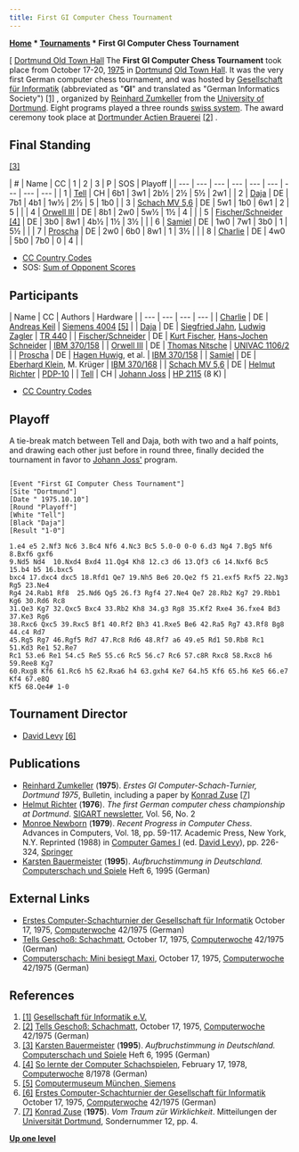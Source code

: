 ```yaml
---
title: First GI Computer Chess Tournament
---
```

**[Home](Home "Home") * [Tournaments](Tournaments_and_Matches "Tournaments and Matches") * First GI Computer Chess Tournament**

\[ [Dortmund Old Town Hall](https://en.wikipedia.org/wiki/Altes_Stadthaus,_Dortmund)
The **First GI Computer Chess Tournament** took place from October 17-20, [1975](Timeline#1975 "Timeline") in [Dortmund](https://en.wikipedia.org/wiki/Dortmund) [Old Town Hall](https://en.wikipedia.org/wiki/Altes_Stadthaus,_Dortmund). It was the very first German computer chess tournament, and was hosted by [Gesellschaft für Informatik](https://en.wikipedia.org/wiki/Gesellschaft_f%C3%BCr_Informatik) (abbreviated as "**GI**" and translated as "German Informatics Society") <a id="cite-note-1" href="#cite-ref-1">[1]</a> , organized by [Reinhard Zumkeller](Mathematician#Zumkeller "Mathematician") from the [University of Dortmund](University_of_Dortmund "University of Dortmund"). Eight programs played a three rounds [swiss system](https://en.wikipedia.org/wiki/Swiss_system_tournament). The award ceremony took place at [Dortmunder Actien Brauerei](https://en.wikipedia.org/wiki/Dortmunder_Actien_Brauerei) <a id="cite-note-2" href="#cite-ref-2">[2]</a> .

## Final Standing

<a id="cite-note-3" href="#cite-ref-3">[3]</a>

|  #
|  Name
|  CC
|  1
|  2
|  3
|  P
|  SOS
|  Playoff
|
| --- | --- | --- | --- | --- | --- | --- | --- | --- |
|  1
| [Tell](Tell "Tell") |  CH
|  6b1
|  3w1
|  2b½
|  2½
|  5½
|  2w1
|
|  2
| [Daja](Daja "Daja") |  DE
|  7b1
|  4b1
|  1w½
|  2½
|  5
|  1b0
|
|  3
| [Schach MV 5,6](Schach_MV_5,6 "Schach MV 5,6") |  DE
|  5w1
|  1b0
|  6w1
|  2
|  5
|  |
|  4
| [Orwell III](Orwell "Orwell") |  DE
|  8b1
|  2w0
|  5w½
|  1½
|  4
|  |
|  5
| [Fischer/Schneider](Fischer-Schneider "Fischer-Schneider") <a id="cite-note-4" href="#cite-ref-4">[4]</a> |  DE
|  3b0
|  8w1
|  4b½
|  1½
|  3½
|  |
|  6
| [Samiel](Samiel "Samiel") |  DE
|  1w0
|  7w1
|  3b0
|  1
|  5½
|  |
|  7
| [Proscha](Proscha "Proscha") |  DE
|  2w0
|  6b0
|  8w1
|  1
|  3½
|  |
|  8
| [Charlie](Charlie "Charlie") |  DE
|  4w0
|  5b0
|  7b0
|  0
|  4
|  |

- [CC Country Codes](https://en.wikipedia.org/wiki/ISO_3166-1)
- SOS: [Sum of Opponent Scores](https://en.wikipedia.org/wiki/Buchholz_system)

## Participants

|  Name
|  CC
|  Authors
|  Hardware
|
| --- | --- | --- | --- |
| [Charlie](Charlie "Charlie") |  DE
| [Andreas Keil](Andreas_Rudin "Andreas Rudin") | [Siemens 4004](http://de.wikipedia.org/wiki/Siemens_2002) <a id="cite-note-5" href="#cite-ref-5">[5]</a> |
| [Daja](Daja "Daja") |  DE
| [Siegfried Jahn](index.php?title=Siegfried_Jahn&action=edit&redlink=1 "Siegfried Jahn (page does not exist)"), [Ludwig Zagler](Ludwig_Zagler "Ludwig Zagler") | [TR 440](TR_440 "TR 440") |
| [Fischer/Schneider](Fischer-Schneider "Fischer-Schneider") |  DE
| [Kurt Fischer](Kurt_Fischer "Kurt Fischer"), [Hans-Jochen Schneider](Hans-Jochen_Schneider "Hans-Jochen Schneider") | [IBM 370/158](IBM_370 "IBM 370") |
| [Orwell III](Orwell "Orwell") |  DE
| [Thomas Nitsche](Thomas_Nitsche "Thomas Nitsche") | [UNIVAC 1106/2](UNIVAC_1100 "UNIVAC 1100") |
| [Proscha](Proscha "Proscha") |  DE
| [Hagen Huwig](Hagen_Huwig "Hagen Huwig"), et al.
| [IBM 370/158](IBM_370 "IBM 370") |
| [Samiel](Samiel "Samiel") |  DE
| [Eberhard Klein](Eberhard_Klein "Eberhard Klein"), M. Krüger
| [IBM 370/168](IBM_370 "IBM 370") |
| [Schach MV 5,6](Schach_MV_5,6 "Schach MV 5,6") |  DE
| [Helmut Richter](Helmut_Richter "Helmut Richter") | [PDP-10](PDP-10 "PDP-10") |
| [Tell](Tell "Tell") |  CH
| [Johann Joss](Johann_Joss "Johann Joss") | [HP 2115](HP_2100 "HP 2100") (8 K)
|

- [CC Country Codes](https://en.wikipedia.org/wiki/ISO_3166-1)

## Playoff

A tie-break match between Tell and Daja, both with two and a half points, and drawing each other just before in round three, finally decided the tournament in favor to [Johann Joss'](Johann_Joss "Johann Joss") program.

```

[Event "First GI Computer Chess Tournament"]
[Site "Dortmund"]
[Date " 1975.10.10"]
[Round "Playoff"]
[White "Tell"]
[Black "Daja"]
[Result "1-0"]

1.e4 e5 2.Nf3 Nc6 3.Bc4 Nf6 4.Nc3 Bc5 5.0-0 0-0 6.d3 Ng4 7.Bg5 Nf6 8.Bxf6 gxf6
9.Nd5 Nd4  10.Nxd4 Bxd4 11.Qg4 Kh8 12.c3 d6 13.Qf3 c6 14.Nxf6 Bc5 15.b4 b5 16.bxc5
bxc4 17.dxc4 dxc5 18.Rfd1 Qe7 19.Nh5 Be6 20.Qe2 f5 21.exf5 Rxf5 22.Ng3 Rg5 23.Ne4
Rg4 24.Rab1 Rf8  25.Nd6 Qg5 26.f3 Rgf4 27.Ne4 Qe7 28.Rb2 Kg7 29.Rbb1 Kg6 30.Rd6 Rc8
31.Qe3 Kg7 32.Qxc5 Bxc4 33.Rb2 Kh8 34.g3 Rg8 35.Kf2 Rxe4 36.fxe4 Bd3 37.Ke3 Rg6
38.Rxc6 Qxc5 39.Rxc5 Bf1 40.Rf2 Bh3 41.Rxe5 Be6 42.Ra5 Rg7 43.Rf8 Bg8 44.c4 Rd7
45.Rg5 Rg7 46.Rgf5 Rd7 47.Rc8 Rd6 48.Rf7 a6 49.e5 Rd1 50.Rb8 Rc1 51.Kd3 Re1 52.Re7
Rc1 53.e6 Re1 54.c5 Re5 55.c6 Rc5 56.c7 Rc6 57.c8R Rxc8 58.Rxc8 h6 59.Ree8 Kg7
60.Rxg8 Kf6 61.Rc6 h5 62.Rxa6 h4 63.gxh4 Ke7 64.h5 Kf6 65.h6 Ke5 66.e7 Kf4 67.e8Q
Kf5 68.Qe4# 1-0

```

## Tournament Director

- [David Levy](David_Levy "David Levy") <a id="cite-note-6" href="#cite-ref-6">[6]</a>

## Publications

- [Reinhard Zumkeller](Mathematician#Zumkeller "Mathematician") (**1975**). *Erstes GI Computer-Schach-Turnier, Dortmund 1975*, Bulletin, including a paper by [Konrad Zuse](Konrad_Zuse "Konrad Zuse") <a id="cite-note-7" href="#cite-ref-7">[7]</a>
- [Helmut Richter](Helmut_Richter "Helmut Richter") (**1976**). *The first German computer chess championship at Dortmund*. [SIGART newsletter](ACM#SIG "ACM"), Vol. 56, No. 2
- [Monroe Newborn](Monroe_Newborn "Monroe Newborn") (**1979**). *Recent Progress in Computer Chess*. Advances in Computers, Vol. 18, pp. 59-117. Academic Press, New York, N.Y. Reprinted (1988) in [Computer Games I](http://link.springer.com/book/10.1007/978-1-4613-8716-9) (ed. [David Levy](David_Levy "David Levy")), pp. 226-324, [Springer](https://de.wikipedia.org/wiki/Springer_Science%2BBusiness_Media)
- [Karsten Bauermeister](Karsten_Bauermeister "Karsten Bauermeister") (**1995**). *Aufbruchstimmung in Deutschland.* [Computerschach und Spiele](Computerschach_und_Spiele "Computerschach und Spiele") Heft 6, 1995 (German)

## External Links

- [Erstes Computer-Schachturnier der Gesellschaft für Informatik](http://www.computerwoche.de/a/computer-logik-im-koeniglichen-spiel,1205123) October 17, 1975, [Computerwoche](Computerworld#Woche "Computerworld") 42/1975 (German)
- [Tells Geschoß: Schachmatt](http://www.computerwoche.de/a/tells-geschoss-schachmatt,1205122), October 17, 1975, [Computerwoche](Computerworld#Woche "Computerworld") 42/1975 (German)
- [Computerschach: Mini besiegt Maxi](https://www.computerwoche.de/a/computerschach-mini-besiegt-maxi,1205115), October 17, 1975, [Computerwoche](Computerworld#Woche "Computerworld") 42/1975 (German)

## References

1. <a id="cite-ref-1" href="#cite-note-1">[1]</a> [Gesellschaft für Informatik e.V.](http://www.gi-ev.de/english/at-a-glance.html)
1. <a id="cite-ref-2" href="#cite-note-2">[2]</a> [Tells Geschoß: Schachmatt](http://www.computerwoche.de/a/tells-geschoss-schachmatt,1205122), October 17, 1975, [Computerwoche](Computerworld#Woche "Computerworld") 42/1975 (German)
1. <a id="cite-ref-3" href="#cite-note-3">[3]</a> [Karsten Bauermeister](Karsten_Bauermeister "Karsten Bauermeister") (**1995**). *Aufbruchstimmung in Deutschland.* [Computerschach und Spiele](Computerschach_und_Spiele "Computerschach und Spiele") Heft 6, 1995 (German)
1. <a id="cite-ref-4" href="#cite-note-4">[4]</a> [So lernte der Computer Schachspielen](http://www.computerwoche.de/heftarchiv/1978/8/1195039/), February 17, 1978, [Computerwoche](Computerworld#Woche "Computerworld") 8/1978 (German)
1. <a id="cite-ref-5" href="#cite-note-5">[5]</a> [Computermuseum München, Siemens](http://www.computermuseum-muenchen.de/computer/siemens/index.html)
1. <a id="cite-ref-6" href="#cite-note-6">[6]</a> [Erstes Computer-Schachturnier der Gesellschaft für Informatik](http://www.computerwoche.de/a/computer-logik-im-koeniglichen-spiel,1205123) October 17, 1975, [Computerwoche](Computerworld#Woche "Computerworld") 42/1975 (German)
1. <a id="cite-ref-7" href="#cite-note-7">[7]</a> [Konrad Zuse](Konrad_Zuse "Konrad Zuse") (**1975**). *Vom Traum zür Wirklichkeit*. Mitteilungen der [Universität Dortmund](University_of_Dortmund "University of Dortmund"), Sondernummer 12, pp. 4.

**[Up one level](Tournaments_and_Matches "Tournaments and Matches")**

